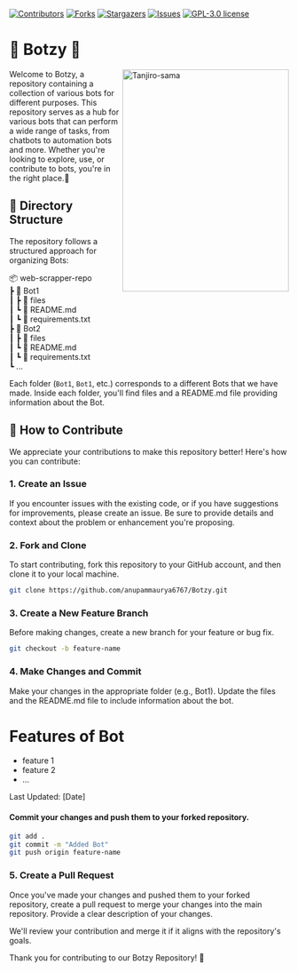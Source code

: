 <!-- PROJECT SHIELDS -->
[![Contributors][contributors-shield]][contributors-url]
[![Forks][forks-shield]][forks-url]
[![Stargazers][stars-shield]][stars-url]
[![Issues][issues-shield]][issues-url]
[![GPL-3.0 license][license-shield]][license-url]




# 🌟 Botzy 🌟
<img align='right' src="https://github.com/anupammaurya6767/Botzy/blob/main/assets/tan1.jpg" alt="Tanjiro-sama" width="300" height="400">
Welcome to Botzy, a repository containing a collection of various bots for different purposes. This repository serves as a hub for various bots that can perform a wide range of tasks, from chatbots to automation bots and more. Whether you're looking to explore, use, or contribute to bots, you're in the right place.🤖




## 📁 Directory Structure

The repository follows a structured approach for organizing Bots:

📦 web-scrapper-repo </br>
┣ 📂 Bot1 </br>
┃ ┣ 📜 files </br>
┃ ┗ 📜 README.md </br>
┃ ┗ 📜 requirements.txt </br>
┣ 📂 Bot2 </br>
┃ ┣ 📜 files </br>
┃ ┗ 📜 README.md </br>
┃ ┗ 📜 requirements.txt </br>
┗ ...


Each folder (`Bot1`, `Bot1`, etc.) corresponds to a different Bots that we have made. Inside each folder, you'll find files and a README.md file providing information about the Bot.

## 🚀 How to Contribute

We appreciate your contributions to make this repository better! Here's how you can contribute:

### 1. Create an Issue

If you encounter issues with the existing code, or if you have suggestions for improvements, please create an issue. Be sure to provide details and context about the problem or enhancement you're proposing.

### 2. Fork and Clone

To start contributing, fork this repository to your GitHub account, and then clone it to your local machine.

```bash
git clone https://github.com/anupammaurya6767/Botzy.git
```

### 3. Create a New Feature Branch
Before making changes, create a new branch for your feature or bug fix.

```bash
git checkout -b feature-name
```

### 4. Make Changes and Commit
Make your changes in the appropriate folder (e.g., Bot1). Update the files and the README.md file to include information about the bot.

# Features of Bot

- feature 1
- feature 2
- ...

Last Updated: [Date]

#### Commit your changes and push them to your forked repository.
```bash
git add .
git commit -m "Added Bot"
git push origin feature-name
```
### 5. Create a Pull Request
Once you've made your changes and pushed them to your forked repository, create a pull request to merge your changes into the main repository. Provide a clear description of your changes.

We'll review your contribution and merge it if it aligns with the repository's goals.

Thank you for contributing to our Botzy Repository! 🙌


<!-- MARKDOWN LINKS & IMAGES -->
<!-- https://www.markdownguide.org/basic-syntax/#reference-style-links -->
[contributors-shield]: https://img.shields.io/github/contributors/anupammaurya6767/Botzy.svg?style=for-the-badge
[contributors-url]: https://github.com/anupammaurya6767/Botzy/graphs/contributors
[forks-shield]: https://img.shields.io/github/forks/anupammaurya6767/Botzy.svg?style=for-the-badge
[forks-url]: https://github.com/anupammaurya6767/Botzy/network/members
[stars-shield]: https://img.shields.io/github/stars/anupammaurya6767/Botzy.svg?style=for-the-badge
[stars-url]: https://github.com/anupammaurya6767/Botzy/stargazers
[issues-shield]: https://img.shields.io/github/issues/anupammaurya6767/Botzy.svg?style=for-the-badge
[issues-url]: https://github.com/anupammaurya6767/Botzy/issues
[license-shield]: https://img.shields.io/github/license/anupammaurya6767/Botzy.svg?style=for-the-badge
[license-url]: https://github.com/anupammaurya6767/Botzy/blob/main/LICENSE


